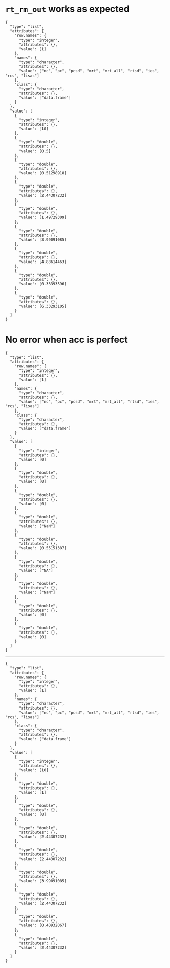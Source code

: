 # `rt_rm_out` works as expected

    {
      "type": "list",
      "attributes": {
        "row.names": {
          "type": "integer",
          "attributes": {},
          "value": [1]
        },
        "names": {
          "type": "character",
          "attributes": {},
          "value": ["nc", "pc", "pcsd", "mrt", "mrt_all", "rtsd", "ies", "rcs", "lisas"]
        },
        "class": {
          "type": "character",
          "attributes": {},
          "value": ["data.frame"]
        }
      },
      "value": [
        {
          "type": "integer",
          "attributes": {},
          "value": [10]
        },
        {
          "type": "double",
          "attributes": {},
          "value": [0.5]
        },
        {
          "type": "double",
          "attributes": {},
          "value": [0.51298918]
        },
        {
          "type": "double",
          "attributes": {},
          "value": [2.44307232]
        },
        {
          "type": "double",
          "attributes": {},
          "value": [1.49729309]
        },
        {
          "type": "double",
          "attributes": {},
          "value": [3.99091085]
        },
        {
          "type": "double",
          "attributes": {},
          "value": [4.88614463]
        },
        {
          "type": "double",
          "attributes": {},
          "value": [0.33393596]
        },
        {
          "type": "double",
          "attributes": {},
          "value": [6.33293105]
        }
      ]
    }

# No error when acc is perfect

    {
      "type": "list",
      "attributes": {
        "row.names": {
          "type": "integer",
          "attributes": {},
          "value": [1]
        },
        "names": {
          "type": "character",
          "attributes": {},
          "value": ["nc", "pc", "pcsd", "mrt", "mrt_all", "rtsd", "ies", "rcs", "lisas"]
        },
        "class": {
          "type": "character",
          "attributes": {},
          "value": ["data.frame"]
        }
      },
      "value": [
        {
          "type": "integer",
          "attributes": {},
          "value": [0]
        },
        {
          "type": "double",
          "attributes": {},
          "value": [0]
        },
        {
          "type": "double",
          "attributes": {},
          "value": [0]
        },
        {
          "type": "double",
          "attributes": {},
          "value": ["NaN"]
        },
        {
          "type": "double",
          "attributes": {},
          "value": [0.55151387]
        },
        {
          "type": "double",
          "attributes": {},
          "value": ["NA"]
        },
        {
          "type": "double",
          "attributes": {},
          "value": ["NaN"]
        },
        {
          "type": "double",
          "attributes": {},
          "value": [0]
        },
        {
          "type": "double",
          "attributes": {},
          "value": [0]
        }
      ]
    }

---

    {
      "type": "list",
      "attributes": {
        "row.names": {
          "type": "integer",
          "attributes": {},
          "value": [1]
        },
        "names": {
          "type": "character",
          "attributes": {},
          "value": ["nc", "pc", "pcsd", "mrt", "mrt_all", "rtsd", "ies", "rcs", "lisas"]
        },
        "class": {
          "type": "character",
          "attributes": {},
          "value": ["data.frame"]
        }
      },
      "value": [
        {
          "type": "integer",
          "attributes": {},
          "value": [10]
        },
        {
          "type": "double",
          "attributes": {},
          "value": [1]
        },
        {
          "type": "double",
          "attributes": {},
          "value": [0]
        },
        {
          "type": "double",
          "attributes": {},
          "value": [2.44307232]
        },
        {
          "type": "double",
          "attributes": {},
          "value": [2.44307232]
        },
        {
          "type": "double",
          "attributes": {},
          "value": [3.99091085]
        },
        {
          "type": "double",
          "attributes": {},
          "value": [2.44307232]
        },
        {
          "type": "double",
          "attributes": {},
          "value": [0.40932067]
        },
        {
          "type": "double",
          "attributes": {},
          "value": [2.44307232]
        }
      ]
    }

